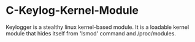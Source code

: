 # C-Keylog-Kernel-Module
Keylogger is a stealthy linux kernel-based module. It is a loadable kernel module that hides itself from 'lsmod' command and /proc/modules.
